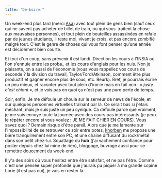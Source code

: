```yaml
---
title: "Dé-boire."
---
```


Un week-end plus tard (merci [Asa](http://www.boulay-corp.net/asa/)) avec tout
plein de gens bien (sauf ceux qui ne savent pas acheter de billet de train, ou
qui sous-traitent la chose aux mauvaises personnes), et tout plein de
bouteilles assassinées en rafale par de jeunes étudiants, il reste moi, vivant
je crois, et pas encore zombifié malgré tout. C'est le genre de choses qui
vous font penser qu'une année est décidément bien courte.

Et tout d'un coup, sans prévenir il est lundi. Direction les cours à l'INSIA
où l'on s'ennuie entre les proba., et les cours d'anglais pour les nuls. Non
je plaisante, on a aussi de l'économie (vous vous rappellez vos cours de
seconde ? la division du travail, Taylor/Ford/Atkinson, comment être plus
productif et gagner encore plus de sous, etc. Beurk). Bref, je pourrais écrire
un peu mieux, et raconter avec tout plein d'ironie mais en fait non : « _juste
c'est chiant_ », et je vois pas en quoi ça n'est pas une pure perte de temps.

Soir, enfin. Je me défoule un chouia sur le serveur de news de l'école, et sur
quelques personnes virtuelles traînant par là. Ce serait bas si j'étais
méchant, mais je suis juste un peu cynique. Ca défoule parce que vraiment, je
me suis ennuyé toute la journée avec des cours pas intéressants (je peux le
répéter encore si vous voulez : JE ME FAIT CHIER EN COURS). Vous savez quoi ?
Demain risque d'être pareil. Alors que je me lamente sur l'impossibilité de se
retrouver ce soir entre potes, [khorben](http://www.defora.org) me propose une
bière tranquillement entre son PC, et une chaîne diffusant du rock/métal dans
son petit chez-lui. Squattage du **hub** (j'ai vachement confiance pour poster
depuis chez lui mine de rien), bloggage, buvrage aussi pour se remettre
doucement du week-end.

Il y'a des soirs où vous hésitez entre être satisfait, et ne pas l'être. Comme
c'est une pensée super profonde que j'aurais pu piquer à ma grande copine
Lorie (il est pas cui), je vais en rester là.

